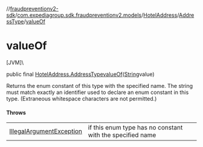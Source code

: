 //[fraudpreventionv2-sdk](../../../../index.md)/[com.expediagroup.sdk.fraudpreventionv2.models](../../index.md)/[HotelAddress](../index.md)/[AddressType](index.md)/[valueOf](value-of.md)

# valueOf

[JVM]\

public final [HotelAddress.AddressType](index.md)[valueOf](value-of.md)([String](https://docs.oracle.com/javase/8/docs/api/java/lang/String.html)value)

Returns the enum constant of this type with the specified name. The string must match exactly an identifier used to declare an enum constant in this type. (Extraneous whitespace characters are not permitted.)

#### Throws

| | |
|---|---|
| [IllegalArgumentException](https://kotlinlang.org/api/latest/jvm/stdlib/kotlin/-illegal-argument-exception/index.html) | if this enum type has no constant with the specified name |
